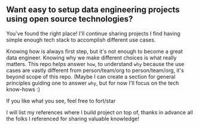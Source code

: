 ## Want easy to setup data engineering projects using open source technologies?

You've found the right place! I'll continue sharing projects I find having simple enough tech stack to accomplish different use cases.

Knowing how is always first step, but it's not enough to become a great data engineer. Knowing why we make different choices is what really matters. This repo helps answer `how`, to understand `why` because the use cases are vastly different from person/team/org to person/team/org, it's beyond scope of this repo. (Maybe I can create a section for general principles guiding one to answer `why`, but for now I'll focus on the tech know-hows :)


If you like what you see, feel free to fort/star

I will list my references where I build project on top of, thanks  in advance all the folks I referenced for sharing valuable knowledge!
